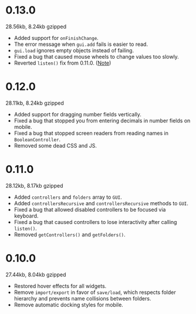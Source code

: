 # 0.13.0

28.56kb, 8.24kb gzipped

- Added support for `onFinishChange`.
- The error message when `gui.add` fails is easier to read.
- `gui.load` ignores empty objects instead of failing.
- Fixed a bug that caused mouse wheels to change values too slowly.
- Reverted `listen()` fix from 0.11.0. ([Note](https://github.com/georgealways/lil-gui/pull/11/files#r748852628))

# 0.12.0

28.11kb, 8.24kb gzipped

- Added support for dragging number fields vertically.
- Fixed a bug that stopped you from entering decimals in number fields on mobile.
- Fixed a bug that stopped screen readers from reading names in `BooleanController`.
- Removed some dead CSS and JS.

# 0.11.0

28.12kb, 8.17kb gzipped

- Added `controllers` and `folders` array to `GUI`.
- Added `controllersRecursive` and `controllersRecursive` methods to `GUI`.
- Fixed a bug that allowed disabled controllers to be focused via keyboard.
- Fixed a bug that caused controllers to lose interactivity after calling `listen()`.
- Removed `getControllers()` and `getFolders()`.

# 0.10.0

27.44kb, 8.04kb gzipped

- Restored hover effects for all widgets.
- Remove `import/export` in favor of `save/load`, which respects folder hierarchy
and prevents name collisions between folders.
- Remove automatic docking styles for mobile.